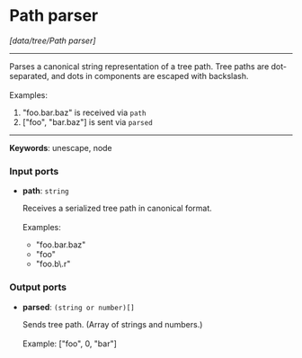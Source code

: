 # Path parser

_[data/tree/Path parser]_

---

Parses a canonical string representation of a tree path. Tree paths are dot-separated, and dots in components are escaped with backslash.<br>
<br>
Examples:<br>
1. "foo.bar\.baz" is received via `path`<br>
2. ["foo", "bar.baz"] is sent via `parsed`<br>

---

__Keywords__: unescape, node

### Input ports

* __path__: ` string `


    Receives a serialized tree path in canonical format.<br>
    <br>
    Examples:<br>
    * "foo.bar.baz"<br>
    * "foo"<br>
    * "foo.b\\.r"<br>

### Output ports

* __parsed__: ` (string or number)[] `


    Sends tree path. (Array of strings and numbers.)<br>
    <br>
    Example: ["foo", 0, "bar"]<br>

